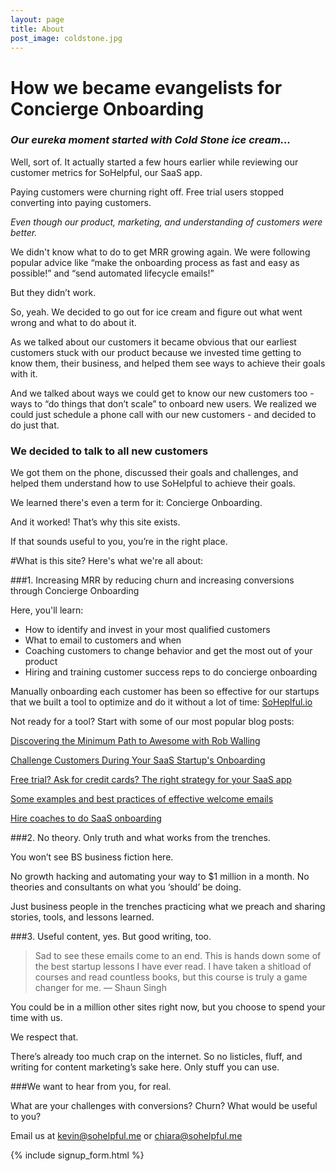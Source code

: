```yaml
---
layout: page
title: About
post_image: coldstone.jpg
---
```

# How we became evangelists for Concierge Onboarding

### *Our eureka moment started with Cold Stone ice cream...*

Well, sort of. It actually started a few hours earlier while reviewing our customer metrics for SoHelpful, our SaaS app.

Paying customers were churning right off. Free trial users stopped converting into paying customers.

*Even though our product, marketing, and understanding of customers were better.*

We didn't know what to do to get MRR growing again. We were following popular advice like “make the onboarding process as fast and easy as possible!” and “send automated lifecycle emails!”

But they didn’t work.

So, yeah. We decided to go out for ice cream and figure out what went wrong and what to do about it.

As we talked about our customers it became obvious that our earliest customers stuck with our product because we invested time getting to know them, their business, and helped them see ways to achieve their goals with it.

And we talked about ways we could get to know our new customers too - ways to “do things that don’t scale” to onboard new users. We realized we could just schedule a phone call with our new customers - and decided to do just that.

### We decided to talk to all new customers

We got them on the phone, discussed their goals and challenges, and helped them understand how to use SoHelpful to achieve their goals.

We learned there's even a term for it: Concierge Onboarding.

And it worked! That’s why this site exists.

If that sounds useful to you, you’re in the right place.

#What is this site? Here's what we're all about:

###1. Increasing MRR by reducing churn and increasing conversions through Concierge Onboarding

Here, you'll learn:

+ How to identify and invest in your most qualified customers
+ What to email to customers and when
+ Coaching customers to change behavior and get the most out of your product
+ Hiring and training customer success reps to do concierge onboarding

Manually onboarding each customer has been so effective for our startups that we built a tool to optimize and do it without a lot of time: [SoHeplful.io](http://try.sohelpful.io/)

Not ready for a tool? Start with some of our most popular blog posts:

[Discovering the Minimum Path to Awesome with Rob Walling](http://blog.sohelpful.io/blog/robwalling/)

[Challenge Customers During Your SaaS Startup's Onboarding](http://blog.sohelpful.io/blog/challenge-customers-during-your-saas-startups-onboarding/)

[Free trial? Ask for credit cards? The right strategy for your SaaS app](http://blog.sohelpful.io/2015/02/08/free-trial-ask-for-credit-cards-the-right-strategy-for-your-saas-app/)

[Some examples and best practices of effective welcome emails](http://blog.sohelpful.io/blog/onboarding_emails/)

[Hire coaches to do SaaS onboarding](http://blog.sohelpful.io/blog/hire-coaches-to-do-saas-onboarding/)

###2. No theory. Only truth and what works from the trenches.

You won’t see BS business fiction here.

No growth hacking and automating your way to $1 million in a month. No theories and consultants on what you ‘should’ be doing.

Just business people in the trenches practicing what we preach and sharing stories, tools, and lessons learned.

###3. Useful content, yes. But good writing, too.

>Sad to see these emails come to an end. This is hands down some of the best startup lessons I have ever read. I have taken a shitload of courses and read countless books, but this course is truly a game changer for me. — Shaun Singh

You could be in a million other sites right now, but you choose to spend your time with us.

We respect that.

There’s already too much crap on the internet. So no listicles, fluff, and writing for content marketing’s sake here. Only stuff you can use.

###We want to hear from you, for real.

What are your challenges with conversions? Churn? What would be useful to you?

Email us at [kevin@sohelpful.me](mailto:kevin@sohelpful.me) or [chiara@sohelpful.me](chiara@sohelpful.me)

{% include signup_form.html %}

